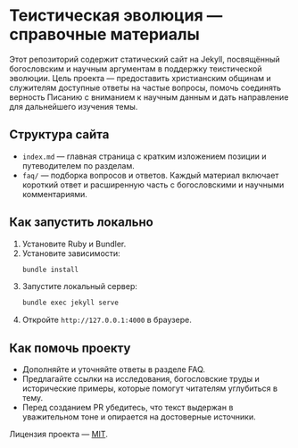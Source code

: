 # Теистическая эволюция — справочные материалы

Этот репозиторий содержит статический сайт на Jekyll, посвящённый богословским и научным аргументам в поддержку теистической эволюции. Цель проекта — предоставить христианским общинам и служителям доступные ответы на частые вопросы, помочь соединять верность Писанию с вниманием к научным данным и дать направление для дальнейшего изучения темы.

## Структура сайта

- `index.md` — главная страница с кратким изложением позиции и путеводителем по разделам.
- `faq/` — подборка вопросов и ответов. Каждый материал включает короткий ответ и расширенную часть с богословскими и научными комментариями.

## Как запустить локально

1. Установите Ruby и Bundler.
2. Установите зависимости:
   ```bash
   bundle install
   ```
3. Запустите локальный сервер:
   ```bash
   bundle exec jekyll serve
   ```
4. Откройте `http://127.0.0.1:4000` в браузере.

## Как помочь проекту

- Дополняйте и уточняйте ответы в разделе FAQ.
- Предлагайте ссылки на исследования, богословские труды и исторические примеры, которые помогут читателям углубиться в тему.
- Перед созданием PR убедитесь, что текст выдержан в уважительном тоне и опирается на достоверные источники.

Лицензия проекта — [MIT](LICENSE).
